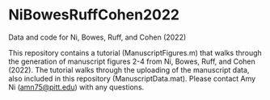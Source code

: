 # NiBowesRuffCohen2022
Data and code for Ni, Bowes, Ruff, and Cohen (2022)

This repository contains a tutorial (ManuscriptFigures.m) that walks through the generation of manuscript figures 2-4 from Ni, Bowes, Ruff, and Cohen (2022). The tutorial walks through the uploading of the manuscript data, also included in this repository (ManuscriptData.mat). Please contact Amy Ni (amn75@pitt.edu) with any questions.
